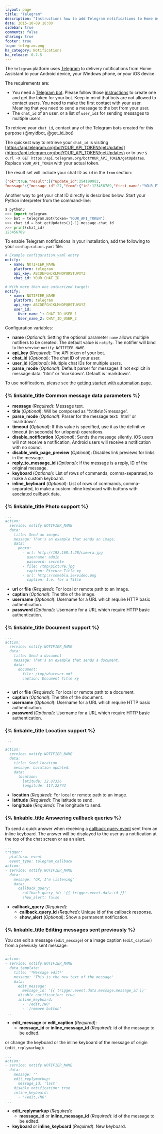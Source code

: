 ```yaml
---
layout: page
title: "Telegram"
description: "Instructions how to add Telegram notifications to Home Assistant."
date: 2015-10-09 18:00
sidebar: true
comments: false
sharing: true
footer: true
logo: telegram.png
ha_category: Notifications
ha_release: 0.7.5
---
```



The `telegram` platform uses [Telegram](https://web.telegram.org) to delivery notifications from Home Assistant to your Android device, your Windows phone, or your iOS device.

The requirements are:

- You need a [Telegram bot](https://core.telegram.org/bots). Please follow those [instructions](https://core.telegram.org/bots#6-botfather) to create one and get the token for your bot. Keep in mind that bots are not allowed to contact users. You need to make the first contact with your user. Meaning that you need to send a message to the bot from your user.
- The `chat_id` of an user, or a list of `user_id`s for sending messages to multiple users.

To retrieve your `chat_id`, contact any of the Telegram bots created for this purpose (@myidbot, @get_id_bot)

The quickest way to retrieve your `chat_id` is visiting [https://api.telegram.org/botYOUR_API_TOKEN/getUpdates](https://api.telegram.org/botYOUR_API_TOKEN/getUpdates) or to use `$ curl -X GET https:/api.telegram.org/botYOUR_API_TOKEN/getUpdates`. Replace `YOUR_API_TOKEN` with your actual token.

The result set will include your chat ID as `id` in the `from` section:

```json
{"ok":true,"result":[{"update_id":254199982,
"message":{"message_id":27,"from":{"id":123456789,"first_name":"YOUR_FIRST_NAME YOUR_NICK_NAME","last_name":"YOUR_LAST_NAME","username":"YOUR_NICK_NAME"},"chat":{"id":123456789,"first_name":"YOUR_FIRST_NAME YOUR_NICK_NAME","last_name":"YOUR_LAST_NAME","username":"YOUR_NICK_NAME","type":"private"},"date":1678292650,"text":"test"}}]}
```

Another way to get your chat ID directly is described below. Start your Python interpreter from the command-line:

```python
$ python3
>>> import telegram
>>> bot = telegram.Bot(token='YOUR_API_TOKEN')
>>> chat_id = bot.getUpdates()[-1].message.chat_id
>>> print(chat_id)
123456789
```

To enable Telegram notifications in your installation, add the following to your `configuration.yaml` file:

```yaml
# Example configuration.yaml entry
notify:
  - name: NOTIFIER_NAME
    platform: telegram
    api_key: ABCDEFGHJKLMNOPQRSTUVXYZ
    chat_id: YOUR_CHAT_ID

# With more than one authorized target:
notify:
  - name: NOTIFIER_NAME
    platform: telegram
    api_key: ABCDEFGHJKLMNOPQRSTUVXYZ
    user_id:
      User_name_1: CHAT_ID_USER_1
      User_name_2: CHAT_ID_USER_2
```

Configuration variables:

- **name** (*Optional*): Setting the optional parameter `name` allows multiple notifiers to be created. The default value is `notify`. The notifier will bind to the service `notify.NOTIFIER_NAME`.
- **api_key** (*Required*): The API token of your bot.
- **chat_id** (*Optional*): The chat ID of your user.
- **user_id** (*Optional*): Multiple chat IDs for multiple users.
- **parse_mode** (*Optional*): Default parser for messages if not explicit in message data: 'html' or 'markdown'. Default is 'markdown'.

To use notifications, please see the [getting started with automation page](/getting-started/automation/).

### {% linkable_title Common message data parameters %}

- **message** (*Required*): Message text.
- **title** (*Optional*): Will be composed as '%title\n%message'.
- **parse_mode** (*Optional*): Parser for the message text: 'html' or 'markdown'.
- **timeout** (*Optional*): If this value is specified, use it as the definitive timeout (in seconds) for urlopen() operations.
- **disable_notification** (*Optional*): Sends the message silently. iOS users will not receive a notification, Android users will receive a notification with no sound.
- **disable_web_page_preview** (*Optional*): Disables link previews for links in the message.
- **reply_to_message_id** (*Optional*): If the message is a reply, ID of the original message.
- **keyboard** (*Optional*): List of rows of commands, comma-separated, to make a custom keyboard.
- **inline_keyboard** (*Optional*): List of rows of commands, comma-separated, to make a custom inline keyboard with buttons with asociated callback data.

### {% linkable_title Photo support %}

```yaml
...
action:
  service: notify.NOTIFIER_NAME
  data:
    title: Send an images
    message: That's an example that sends an image.
    data:
      photo:
        - url: http://192.168.1.28/camera.jpg
          username: admin
          password: secrete
        - file: /tmp/picture.jpg
          caption: Picture Title xy
        - url: http://somebla.ie/video.png
          caption: I.e. for a Title
```

- **url** or **file** (*Required*): For local or remote path to an image.
- **caption** (*Optional*): The title of the image.
- **username** (*Optional*): Username for a URL which require HTTP basic authentication.
- **password** (*Optional*): Username for a URL which require HTTP basic authentication.


### {% linkable_title Document support %}

```yaml
...
action:
  service: notify.NOTIFIER_NAME
  data:
    title: Send a document
    message: That's an example that sends a document.
    data:
      document:
        file: /tmp/whatever.odf
        caption: Document Title xy
        
```

- **url** or **file** (*Required*): For local or remote path to a document.
- **caption** (*Optional*): The title of the document.
- **username** (*Optional*): Username for a URL which require HTTP basic authentication.
- **password** (*Optional*): Username for a URL which require HTTP basic authentication.

### {% linkable_title Location support %}

```yaml
...

action:
  service: notify.NOTIFIER_NAME
  data:
    title: Send location
    message: Location updated.
    data:
      location:
        latitude: 32.87336
        longitude: 117.22743
```

- **location** (*Required*): For local or remote path to an image.
- **latitude** (*Required*): The latitude to send.
- **longitude** (*Required*): The longitude to send.

### {% linkable_title Answering callback queries %}

To send a quick answer when receiving a [callback query event](/_components/telegram_bot.markdown/) sent from an inline keyboard. The answer will be displayed to the user as a notification at the top of the chat screen or as an alert.

```yaml
...
trigger:
  platform: event
  event_type: telegram_callback
action:
- service: notify.NOTIFIER_NAME
  data:
    message: "OK, I'm listening"
    data:
      callback_query:
        callback_query_id: '{{ trigger.event.data.id }}'
        show_alert: false
```

- **callback_query** (*Required*):
    - **callback_query_id** (*Required*): Unique id of the callback response.
    - **show_alert** (*Optional*): Show a permanent notification.

### {% linkable_title Editing messages sent previously %}

You can edit a message (`edit_message`) or a image caption (`edit_caption`) from a previusly sent message:

```yaml
...
action:
- service: notify.NOTIFIER_NAME
  data_template:
    title: '*Message edit*'
    message: 'This is the new text of the message'
    data:
      edit_message:
        message_id: '{{ trigger.event.data.message.message_id }}'
      disable_notification: true
      inline_keyboard:
        - '/edit,/NO'
        - '/remove button'
...
```

- **edit_message** or **edit_caption** (*Required*):
    - **message_id** or **inline_message_id** (*Required*): id of the message to be edited.

or change the keyboard or the inline keyboard of the message of origin (`edit_replymarkup`):

```yaml
...
action:
- service: notify.NOTIFIER_NAME
  data:
    message: ''
    edit_replymarkup:
      message_id: 'last'
    disable_notification: true
    inline_keyboard:
      - '/edit,/NO'
...
```

- **edit_replymarkup** (*Required*):
    - **message_id** or **inline_message_id** (*Required*): id of the message to be edited.
- **keyboard** or **inline_keyboard** (*Required*): New keyboard.
